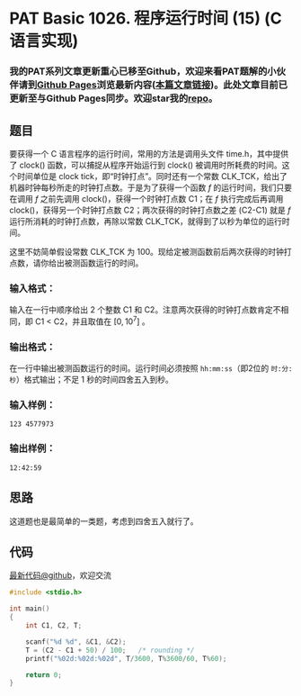 # PAT Basic 1026. 程序运行时间 (15) (C语言实现)

### 我的PAT系列文章更新重心已移至Github，欢迎来看PAT题解的小伙伴请到[Github Pages](https://oliverlew.github.io/PAT)浏览最新内容([本篇文章链接](https://oliverlew.github.io/PAT/Basic/1026.html))。此处文章目前已更新至与Github Pages同步。欢迎star我的[repo](https://github.com/OliverLew/PAT)。

## 题目

要获得一个 C 语言程序的运行时间，常用的方法是调用头文件 time.h，其中提供了 clock() 函数，可以捕捉从程序开始运行到 clock()
被调用时所耗费的时间。这个时间单位是 clock tick，即“时钟打点”。同时还有一个常数
CLK_TCK，给出了机器时钟每秒所走的时钟打点数。于是为了获得一个函数 $f$ 的运行时间，我们只要在调用 $f$ 之前先调用
clock()，获得一个时钟打点数 C1；在 $f$ 执行完成后再调用 clock()，获得另一个时钟打点数 C2；两次获得的时钟打点数之差 (C2-C1)
就是 $f$ 运行所消耗的时钟打点数，再除以常数 CLK_TCK，就得到了以秒为单位的运行时间。

这里不妨简单假设常数 CLK_TCK 为 100。现给定被测函数前后两次获得的时钟打点数，请你给出被测函数运行的时间。

### 输入格式：

输入在一行中顺序给出 2 个整数 C1 和 C2。注意两次获得的时钟打点数肯定不相同，即 C1 $<$ C2，并且取值在 $[0, 10^7]$ 。

### 输出格式：

在一行中输出被测函数运行的时间。运行时间必须按照 `hh:mm:ss`（即2位的 `时:分:秒`）格式输出；不足 1 秒的时间四舍五入到秒。

### 输入样例：

    
    
    123 4577973
    

### 输出样例：

    
    
    12:42:59
    



## 思路


这道题也是最简单的一类题，考虑到四舍五入就行了。

## 代码

[最新代码@github](https://github.com/OliverLew/PAT/blob/master/PATBasic/1026.c)，欢迎交流
```c
#include <stdio.h>

int main()
{
    int C1, C2, T;

    scanf("%d %d", &C1, &C2);
    T = (C2 - C1 + 50) / 100;   /* rounding */
    printf("%02d:%02d:%02d", T/3600, T%3600/60, T%60);

    return 0;
}
```